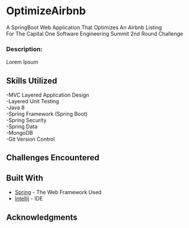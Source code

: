 # OptimizeAirbnb <br>
A SpringBoot Web Application That Optimizes An Airbnb Listing <br>
For The Capital One Software Engineering Summit 2nd Round Challenge <br>

### Description:
Lorem Ipsum

## Skills Utilized </br>
-MVC Layered Application Design </br>
-Layered Unit Testing </br>
-Java 8 </br>
-Spring Framework (Spring Boot)</br>
-Spring Security </br>
-Spring Data </br>
-MongoDB </br>
-Git Version Control </br>

## Challenges Encountered </br>


## Built With

* [Spring](https://spring.io/) - The Web Framework Used
* [Intellij](https://www.jetbrains.com/idea/) - IDE

## Acknowledgments
